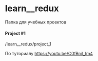 # learn__redux

Папка для учебных проектов

#### Project #1

/learn__redux/project_1

По туториалу https://youtu.be/C0fBnil_Im4

